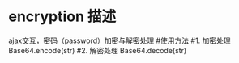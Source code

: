 # encryption 描述
ajax交互，密码（password）加密与解密处理
#使用方法
#1. 加密处理
	Base64.encode(str)
#2. 解密处理
	Base64.decode(str)

